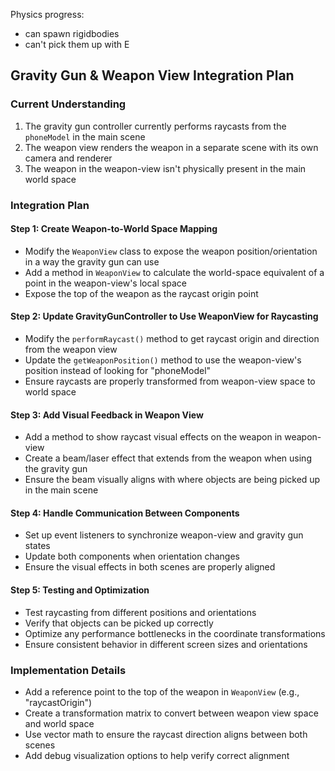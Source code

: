Physics progress:

- can spawn rigidbodies
- can't pick them up with E

## Gravity Gun & Weapon View Integration Plan

### Current Understanding
1. The gravity gun controller currently performs raycasts from the `phoneModel` in the main scene
2. The weapon view renders the weapon in a separate scene with its own camera and renderer
3. The weapon in the weapon-view isn't physically present in the main world space

### Integration Plan

#### Step 1: Create Weapon-to-World Space Mapping
- Modify the `WeaponView` class to expose the weapon position/orientation in a way the gravity gun can use
- Add a method in `WeaponView` to calculate the world-space equivalent of a point in the weapon-view's local space
- Expose the top of the weapon as the raycast origin point

#### Step 2: Update GravityGunController to Use WeaponView for Raycasting
- Modify the `performRaycast()` method to get raycast origin and direction from the weapon view
- Update the `getWeaponPosition()` method to use the weapon-view's position instead of looking for "phoneModel"
- Ensure raycasts are properly transformed from weapon-view space to world space

#### Step 3: Add Visual Feedback in Weapon View
- Add a method to show raycast visual effects on the weapon in weapon-view
- Create a beam/laser effect that extends from the weapon when using the gravity gun
- Ensure the beam visually aligns with where objects are being picked up in the main scene

#### Step 4: Handle Communication Between Components
- Set up event listeners to synchronize weapon-view and gravity gun states
- Update both components when orientation changes
- Ensure the visual effects in both scenes are properly aligned

#### Step 5: Testing and Optimization
- Test raycasting from different positions and orientations
- Verify that objects can be picked up correctly
- Optimize any performance bottlenecks in the coordinate transformations
- Ensure consistent behavior in different screen sizes and orientations

### Implementation Details
- Add a reference point to the top of the weapon in `WeaponView` (e.g., "raycastOrigin")
- Create a transformation matrix to convert between weapon view space and world space
- Use vector math to ensure the raycast direction aligns between both scenes
- Add debug visualization options to help verify correct alignment
